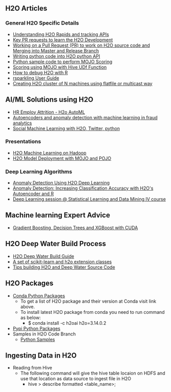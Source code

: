 ## H2O Articles ## 
 
 ### General H2O Specific Details ###
 - [Understanding H2O Rapids and tracking APIs](https://github.com/Avkash/mldl/blob/master/orgs/h2o/rapids_api.md)
 - [Key PR requests to learn the H2O Development](https://github.com/Avkash/mldl/blob/master/orgs/h2o/smart_pr.md)
 - [Working on a Pull Request (PR) to work on H2O source code and Merging into Master and Release Branch](https://github.com/Avkash/mldl/blob/master/orgs/h2o/pre_dev.md)
 - [Writing python code into H2O python API](https://github.com/Avkash/mldl/blob/master/orgs/h2o/python_dev.md)
 - [Python sample code to perform MOJO Scoring](https://github.com/Avkash/mldl/blob/master/code/python/python_mojo_score.md)
 - [Scoring using MOJO with Hive UDf Function](https://github.com/Avkash/mldl/blob/master/orgs/h2o/hive_udf_prostate.md)
 - [How to debug H2O with R]()
 - [rsparkling User Guide](https://github.com/Avkash/mldl/blob/master/code/R/rsparkling_guide.md)
 - [Creating H2O cluster of N machines using flatfile or multicast way](https://github.com/Avkash/mldl/blob/master/orgs/h2o/h2o_installation.md)

## AI/ML Solutions using H2O ##
 - [HR Employ Attrition - H2o AutoML](http://www.business-science.io/business/2017/09/18/hr_employee_attrition.html)
  - [Autoencoders and anomaly detection with machine learning in fraud analytics](https://shiring.github.io/machine_learning/2017/05/01/fraud)
  - [Social Machine Learning with H2O, Twitter, python](https://www.linkedin.com/pulse/social-machine-learning-h2o-twitter-python-marios-michailidis)
 
### Presentations ###
 - [H2O Machine Learning on Hadoop ](https://github.com/Avkash/mldl/blob/master/pages/docs/slidedecks/H2O-Hadoop-Full-Demo.pdf)
 - [H2O Model Deployment with MOJO and POJO](https://github.com/Avkash/mldl/blob/master/pages/docs/slidedecks/Model-deployment-Final.pdf)
 
### Deep Learning Algorithms ###
  - [Anomaly Detection Using H2O Deep Learning](https://dzone.com/articles/dive-deep-into-deep-learning-using-h2o-1)
  - [Anomaly Detection: Increasing Classification Accuracy with H2O's Autoencoder and R](http://amunategui.github.io/anomaly-detection-h2o/)
  - [Deep Learning session @ Statistical Learning and Data Mining IV course](https://github.com/ledell/sldm4-h2o/blob/master/sldm4-deeplearning-h2o.Rmd)

## Machine learning Expert Advice ## 
  - [Gradient Boosting, Decision Trees and XGBoost with CUDA](https://devblogs.nvidia.com/parallelforall/gradient-boosting-decision-trees-xgboost-cuda/)

## H2O Deep Water Build Process ##
 - [H2O Deep Water Build Guide](https://github.com/Avkash/mldl/blob/master/h2o_deepwater_build.md)
 - [A set of scikit-learn and h2o extension classes](https://github.com/tgsmith61591/skutil)
 - [Tips building H2O and Deep Water Source Code](https://aichamp.wordpress.com/2017/04/21/tips-building-h2o-and-deep-water-source-code/)

## H2O Packages ##
 - [Conda Python Packages](https://anaconda.org/h2oai/h2o/files)
   - To get a list of H2O package and their version at Conda visit link above.   
   - To install latest H2O package from conda you need to run command as below:
     - $ conda install -c h2oai h2o=3.14.0.2
 - [Pypi Python Packages](https://pypi.python.org/pypi/h2o)
 - Samples in H2O Code Branch
   - [Python Samples](https://github.com/h2oai/h2o-3/tree/c9e576170fb2d21fa928f39406593d0de9db072c/h2o-py/demos)
 
 
## Ingesting Data in H2O ##
  - Reading from Hive
    - The following command will give the hive table locaion on HDFS and use that location as data source to ingest file in H2O
       - hive > describe formatted <table_name>;
  
